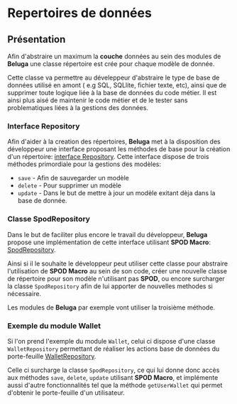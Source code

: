 # Repertoires de données

## Présentation

Afin d'abstraire un maximum la __couche__ données au sein des modules de __Beluga__ une classe répertoire
est crée pour chaque modèle de donnée.

Cette classe va permettre au déveleppeur d'abstraire le type de base de données utilisé en amont ( e.g SQL, SQLlite, fichier texte, etc),
ainsi que de supprimer toute logique liée à la base de données du code métier. Il est ainsi plus aisé de maintenir le code métier et de le tester
sans problematiques liées à la gestions des données.

### Interface Repository

Afin d'aider à la creation des répertoires, __Beluga__ met à la disposition des développeur une interface 
proposant les méthodes de base pour la création d'un répertoire: [interface Repository](https://github.com/HaxeBeluga/beluga/blob/master/core_src/beluga/module/Repository.hx).
Cette interface dispose de trois méthodes primordiale pour la gestions des modèles:

* `save` - Afin de sauvegarder un modèle
* `delete` - Pour supprimer un modèle
* `update` - Dans le but de mettre à jour un modèle exitant dèja dans la base de donnée.

### Classe SpodRepository

Dans le but de faciliter plus encore le travail du développeur, __Beluga__ propose une implémentation de cette interface
utilisant __SPOD Macro__: [SpodRepository](https://github.com/HaxeBeluga/beluga/blob/master/core_src/beluga/module/SpodRepository.hx).

Ainsi si il le souhaite le développeur peut utiliser cette classe pour abstraire l'utilisation de __SPOD Macro__
au sein de son code, créer une nouvelle classe de répertoire pour son modèle n'utilisant pas __SPOD__, ou encore surcharger 
la classe `SpodRepository` afin de lui apporter de nouvelles methodes si nécessaire.

Les modules de __Beluga__ par exemple vont utiliser la troisième méthode.

### Exemple du module Wallet

Si l'on prend l'exemple du module `Wallet`, celui ci dispose d'une classe `WalletRepository` permettant 
de réaliser les actions base de données du porte-feuille [WalletRepository](https://github.com/HaxeBeluga/beluga/blob/master/module_src/beluga/module/wallet/repository/WalletRepository.hx).

Celle ci surcharge la classe `SpodRepository`, ce qui lui donne donc accès aux méthodes `save`, `delete`, `update` utilisant 
__SPOD Macro__, et implémente aussi d'autre fonctionnalités tel que la méthode `getUserWallet` qui permet d'obtenir 
le porte-feuille d'un utilisateur.

